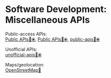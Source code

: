 # Software Development: Miscellaneous APIs

Public-access APIs:  
[Public APIs🔌⦿](https://public-apis.io/),
[Public APIs🔌⦿](https://public-apis.xyz/),
[public-apis🔌⦿](https://github.com/public-apis/public-apis)

Unofficial APIs:  
[unofficial-apis🔌⦿](https://github.com/Rolstenhouse/unofficial-apis)

Maps/geolocation:  
[OpenStreetMap🔌](https://www.openstreetmap.org/about)
